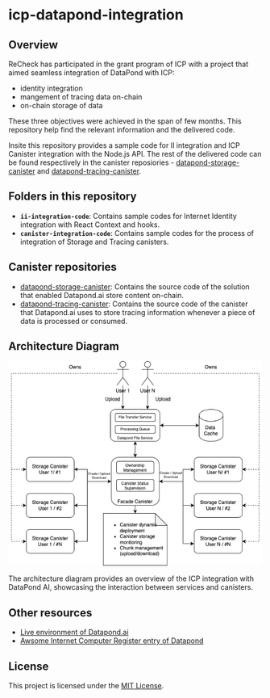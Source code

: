 # icp-datapond-integration

## Overview

ReCheck has participated in the grant program of ICP with a project that aimed seamless integration of DataPond with ICP:

- identity integration
- mangement of tracing data on-chain
- on-chain storage of data

These three objectives were achieved in the span of few months. This repository help find the relevant information and the delivered code.

Insite this repository provides a sample code for II integration and ICP Canister integration with the Node.js API. The rest of the delivered code can be found respectively in the canister reposiories - [datapond-storage-canister](https://github.com/ReCheck-io/datapond-storage-canister) and [datapond-tracing-canister](https://github.com/ReCheck-io/datapond-tracing-canister).

## Folders in this repository

- **`ii-integration-code`**: Contains sample codes for Internet Identity integration with React Context and hooks.
- **`canister-integration-code`**: Contains sample codes for the process of integration of Storage and Tracing canisters.

## Canister repositories
- [datapond-storage-canister](https://github.com/ReCheck-io/datapond-storage-canister): Contains the source code of the solution that enabled Datapond.ai store content on-chain.
- [datapond-tracing-canister](https://github.com/ReCheck-io/datapond-tracing-canister): Contains the source code of the canister that Datapond.ai uses to store tracing information whenever a piece of data is processed or consumed.

## Architecture Diagram

![Architecture Diagram](./architecture-diagram.png)

The architecture diagram provides an overview of the ICP integration with DataPond AI, showcasing the interaction between services and canisters.

## Other resources

- [Live environment of Datapond.ai](https://icp-prod.datapond.ai)
- [Awsome Internet Computer Register entry of Datapond](https://github.com/dfinity/awesome-internet-computer?tab=readme-ov-file#ai)

## License

This project is licensed under the [MIT License](LICENSE).
